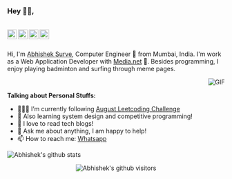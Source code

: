 ### Hey 👋🏽,

<br/>

<a href="https://www.linkedin.com/in/abhishekpsurve/">
  <img align="left" alt="Abhishek's LinkdeIN" width="22px" src="https://cdn.jsdelivr.net/npm/simple-icons@v3/icons/linkedin.svg" />
</a>
<a href="https://leetcode.com/socialabhis/">
  <img align="left" alt="Abhishek's Leetcode" width="22px" src="https://cdn.jsdelivr.net/npm/simple-icons@v3/icons/leetcode.svg" />
</a>
<a href="https://www.instagram.com/abhisheksurve_/">
  <img align="left" alt="Abhishek's Instagram" width="22px" src="https://cdn.jsdelivr.net/npm/simple-icons@v3/icons/instagram.svg" />
</a>
<a href="https://www.facebook.com/abhisheksurve45/">
  <img align="left" alt="Abhishek's Facebook" width="22px" src="https://cdn.jsdelivr.net/npm/simple-icons@v3/icons/facebook.svg" />
</a>

<br />
<br />

Hi, I'm [Abhishek Surve](https://abhisheksurve.netlify.app/), Computer Engineer 🚀 from Mumbai, India. I'm work as a Web Application Developer with [Media.net](https://www.media.net/) 👔. Besides programming, I enjoy playing badminton and surfing through meme pages.

<img align="right" alt="GIF" src="https://media.giphy.com/media/836HiJc7pgzy8iNXCn/giphy.gif" />
  
<br />

**Talking about Personal Stuffs:**

- 👨🏽‍💻 I’m currently following [August Leetcoding Challenge](https://github.com/abhisheksurve45/leetcode-aug-2020)
- 🌱 Also learning system design and competitive programming! 
- 🧡 I love to read tech blogs! 
- 💬 Ask me about anything, I am happy to help!
- 📫 How to reach me: [Whatsapp](https://api.whatsapp.com/send?phone=918097958926&text=hello%20abhishek%21&source=&data=&app_absent=)

![Abhishek's github stats](https://github-readme-stats.vercel.app/api?username=abhisheksurve45&show_icons=true&hide_border=true)

<p align="center">
    <img class="center" alt="Abhishek's github visitors" src="https://visitor-badge.laobi.icu/badge?page_id=abhisheksurve45.abhisheksurve45"/>
</p>
